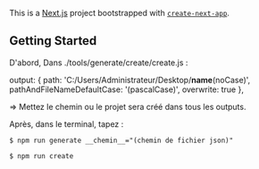 This is a [Next.js](https://nextjs.org/) project bootstrapped with [`create-next-app`](https://github.com/vercel/next.js/tree/canary/packages/create-next-app).

## Getting Started

D'abord, Dans ./tools/generate/create/create.js :

output: {
   path: 'C:/Users/Administrateur/Desktop/__name__(noCase)', 
   pathAndFileNameDefaultCase: '(pascalCase)', overwrite: true
},

   => Mettez le chemin ou le projet sera créé dans tous les outputs.


Après, dans le terminal, tapez :

    $ npm run generate __chemin__="(chemin de fichier json)"

    $ npm run create

